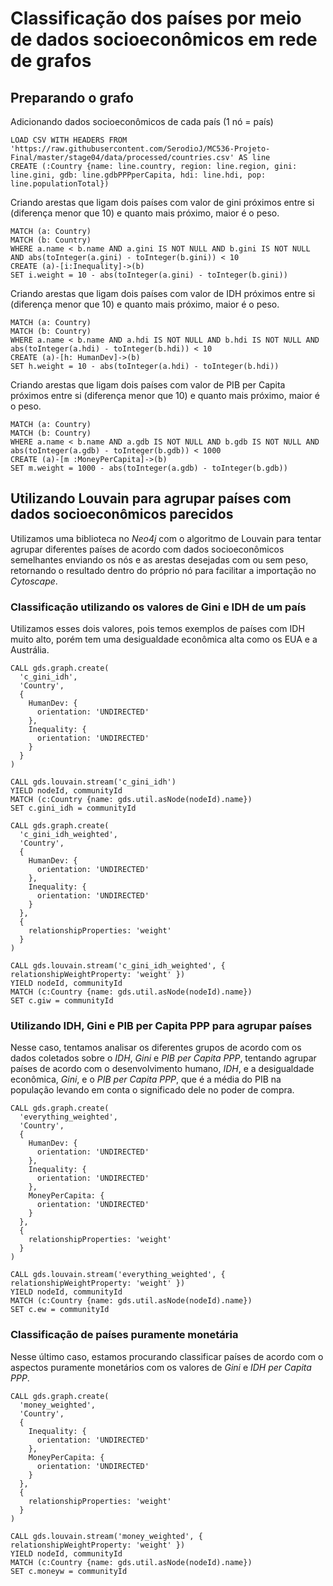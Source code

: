 # Classificação dos países por meio de dados socioeconômicos em rede de grafos

## Preparando o grafo

Adicionando dados socioeconômicos de cada país (1 nó = país)

~~~cypher
LOAD CSV WITH HEADERS FROM 'https://raw.githubusercontent.com/SerodioJ/MC536-Projeto-Final/master/stage04/data/processed/countries.csv' AS line
CREATE (:Country {name: line.country, region: line.region, gini: line.gini, gdb: line.gdbPPPperCapita, hdi: line.hdi, pop: line.populationTotal})
~~~

Criando arestas que ligam dois países com valor de gini próximos entre si (diferença menor que 10) e quanto mais próximo, maior é o peso.

~~~cypher
MATCH (a: Country)
MATCH (b: Country)
WHERE a.name < b.name AND a.gini IS NOT NULL AND b.gini IS NOT NULL AND abs(toInteger(a.gini) - toInteger(b.gini)) < 10
CREATE (a)-[i:Inequality]->(b)
SET i.weight = 10 - abs(toInteger(a.gini) - toInteger(b.gini))
~~~

Criando arestas que ligam dois países com valor de IDH próximos entre si (diferença menor que 10) e quanto mais próximo, maior é o peso.

~~~cypher
MATCH (a: Country)
MATCH (b: Country)
WHERE a.name < b.name AND a.hdi IS NOT NULL AND b.hdi IS NOT NULL AND abs(toInteger(a.hdi) - toInteger(b.hdi)) < 10
CREATE (a)-[h: HumanDev]->(b)
SET h.weight = 10 - abs(toInteger(a.hdi) - toInteger(b.hdi))
~~~

Criando arestas que ligam dois países com valor de PIB per Capita próximos entre si (diferença menor que 10) e quanto mais próximo, maior é o peso.

~~~cypher
MATCH (a: Country)
MATCH (b: Country)
WHERE a.name < b.name AND a.gdb IS NOT NULL AND b.gdb IS NOT NULL AND abs(toInteger(a.gdb) - toInteger(b.gdb)) < 1000
CREATE (a)-[m :MoneyPerCapita]->(b)
SET m.weight = 1000 - abs(toInteger(a.gdb) - toInteger(b.gdb))
~~~

## Utilizando Louvain para agrupar países com dados socioeconômicos parecidos

Utilizamos uma biblioteca no *Neo4j* com o algoritmo de Louvain para tentar agrupar diferentes países de acordo com dados socioeconômicos semelhantes enviando os nós e as arestas desejadas com ou sem peso, retornando o resultado dentro do próprio nó para facilitar a importação no *Cytoscape*.

### Classificação utilizando os valores de Gini e IDH de um país

Utilizamos esses dois valores, pois temos exemplos de países com IDH muito alto, porém tem uma desigualdade econômica alta como os EUA e a Austrália.

~~~cypher
CALL gds.graph.create(
  'c_gini_idh',
  'Country',
  {
    HumanDev: {
      orientation: 'UNDIRECTED'
    },
    Inequality: {
      orientation: 'UNDIRECTED'
    }
  }
)

CALL gds.louvain.stream('c_gini_idh')
YIELD nodeId, communityId
MATCH (c:Country {name: gds.util.asNode(nodeId).name})
SET c.gini_idh = communityId
~~~

~~~cypher
CALL gds.graph.create(
  'c_gini_idh_weighted',
  'Country',
  {
    HumanDev: {
      orientation: 'UNDIRECTED'
    },
    Inequality: {
      orientation: 'UNDIRECTED'
    }
  },
  {
    relationshipProperties: 'weight'
  }
)

CALL gds.louvain.stream('c_gini_idh_weighted', { relationshipWeightProperty: 'weight' })
YIELD nodeId, communityId
MATCH (c:Country {name: gds.util.asNode(nodeId).name})
SET c.giw = communityId
~~~

### Utilizando IDH, Gini e PIB per Capita PPP para agrupar países

Nesse caso, tentamos analisar os diferentes grupos de acordo com os dados coletados sobre o *IDH*, *Gini* e *PIB per Capita PPP*, tentando agrupar países de acordo com o desenvolvimento humano, *IDH*, e a desigualdade econômica, *Gini*, e o *PIB per Capita PPP*, que é a média do PIB na população levando em conta o significado dele no poder de compra.

~~~cypher
CALL gds.graph.create(
  'everything_weighted',
  'Country',
  {
    HumanDev: {
      orientation: 'UNDIRECTED'
    },
    Inequality: {
      orientation: 'UNDIRECTED'
    },
    MoneyPerCapita: {
      orientation: 'UNDIRECTED'
    }
  },
  {
    relationshipProperties: 'weight'
  }
)

CALL gds.louvain.stream('everything_weighted', { relationshipWeightProperty: 'weight' })
YIELD nodeId, communityId
MATCH (c:Country {name: gds.util.asNode(nodeId).name})
SET c.ew = communityId
~~~

### Classificação de países puramente monetária

Nesse último caso, estamos procurando classificar países de acordo com o aspectos puramente monetários com os valores de *Gini* e *IDH per Capita PPP*.

~~~cypher
CALL gds.graph.create(
  'money_weighted',
  'Country',
  {
    Inequality: {
      orientation: 'UNDIRECTED'
    },
    MoneyPerCapita: {
      orientation: 'UNDIRECTED'
    }
  },
  {
    relationshipProperties: 'weight'
  }
)

CALL gds.louvain.stream('money_weighted', { relationshipWeightProperty: 'weight' })
YIELD nodeId, communityId
MATCH (c:Country {name: gds.util.asNode(nodeId).name})
SET c.moneyw = communityId
~~~
